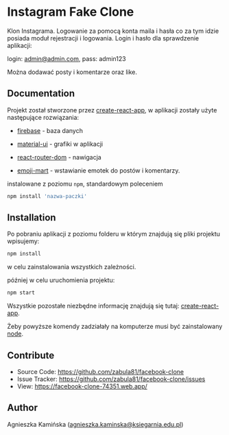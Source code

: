 # Instagram Fake Clone

Klon Instagrama.  Logowanie za pomocą konta maila i hasła co za tym idzie posiada moduł rejestracji i logowania. Login i hasło dla sprawdzenie aplikacji: 

login: admin@admin.com, 
pass: admin123

Można dodawać posty i komentarze oraz like.

## Documentation
Projekt został stworzone przez [create-react-app](https://github.com/facebook/create-react-app), w aplikacji zostały użyte następujące rozwiązania:

* [firebase](https://www.npmjs.com/package/firebase) - baza danych

* [material-ui](https://material-ui.com/) - grafiki w aplikacji

* [react-router-dom](https://reactrouter.com/web/guides/quick-start) - nawigacja

* [emoji-mart](https://github.com/missive/emoji-mart) - wstawianie emotek do postów i komentarzy.

  

instalowane z poziomu `npm`, standardowym poleceniem
```javascript
npm install 'nazwa-paczki'
```
## Installation

Po pobraniu aplikacji z poziomu folderu w którym znajdują się pliki projektu wpisujemy:

```javascript
npm install
```

w celu zainstalowania wszystkich zależności.

później w celu uruchomienia projektu:

```javascript
npm start
```

Wszystkie pozostałe niezbędne informację znajdują się tutaj: [create-react-app](https://github.com/facebook/create-react-app).

Żeby powyższe komendy zadziałały na komputerze musi być zainstalowany [node](https://nodejs.org/en/).


## Contribute
* Source Code: https://github.com/zabula81/facebook-clone
* Issue Tracker: https://github.com/zabula81/facebook-clone/issues
* View: https://facebook-clone-74351.web.app/

## Author
Agnieszka Kamińska (agnieszka.kaminska@ksiegarnia.edu.pl)



